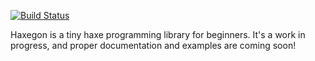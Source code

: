 [![Build Status](https://travis-ci.org/TerryCavanagh/haxegon.svg?branch=master)](https://travis-ci.org/TerryCavanagh/haxegon)

Haxegon is a tiny haxe programming library for beginners. It's a work in progress, and proper documentation and examples are coming soon!